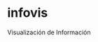 # infovis
Visualización de Información

<!DOCTYPE html>
<html>
<head>
  <meta charset="utf-8">
  <meta name="viewport" content="width=device-width">
  <title>infovis</title>
</head>
<body>
<div class="flourish-embed" data-src="story/1927006"><script src="https://public.flourish.studio/resources/embed.js"></script></div>
</body>
</html>
